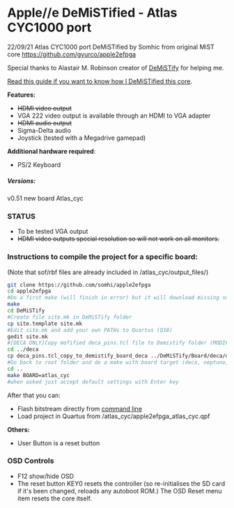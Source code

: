 # Apple//e DeMiSTified - Atlas CYC1000 port

22/09/21 Atlas CYC1000 port DeMiSTified by Somhic from original MiST core https://github.com/gyurco/apple2efpga 

Special thanks to Alastair M. Robinson creator of [DeMiSTify](https://github.com/robinsonb5/DeMiSTify) for helping me. 

[Read this guide if you want to know how I DeMiSTified this core](https://github.com/DECAfpga/DECA_board/tree/main/Tutorials/DeMiSTify).

**Features:**

* ~~HDMI video output~~
* VGA 222 video output is available through an HDMI to VGA adapter
* ~~HDMI audio output~~
* Sigma-Delta audio
* Joystick (tested with a Megadrive gamepad)

**Additional hardware required**:

- PS/2 Keyboard 

##### Versions:

v0.51 new board Atlas_cyc

### STATUS

* To be tested VGA output
* ~~HDMI video outputs special resolution so will not work on all monitors.~~ 



### Instructions to compile the project for a specific board:

(Note that sof/rbf files are already included in /atlas_cyc/output_files/)

```sh
git clone https://github.com/somhi/apple2efpga
cd apple2efpga
#Do a first make (will finish in error) but it will download missing submodules 
make
cd DeMiSTify
#Create file site.mk in DeMiSTify folder 
cp site.template site.mk
#Edit site.mk and add your own PATHs to Quartus (Q18)
gedit site.mk
#[DECA ONLY]Copy mofified deca_pins.tcl file to Demistify folder (MODIFICATION FOR 3 PINS SDRAM. THIS IS A TEMPORARY FIX)
cd ../deca
cp deca_pins.tcl_copy_to_demistify_board_deca ../DeMiSTify/Board/deca/deca_pins.tcl 
#Go back to root folder and do a make with board target (deca, neptuno, uareloaded, atlas_cyc). If not specified it will compile for all targets.
cd ..
make BOARD=atlas_cyc
#when asked just accept default settings with Enter key
```

After that you can:

* Flash bitstream directly from [command line](https://github.com/DECAfpga/DECA_binaries#flash-bitstream-to-fgpa-with-quartus)
* Load project in Quartus from /atlas_cyc/apple2efpga_atlas_cyc.qpf

**Others:**

* User Button is a reset button

### OSD Controls

* F12 show/hide OSD 
* The reset button KEY0 resets the controller (so re-initialises the SD card if it's been changed, reloads any autoboot ROM.) The OSD Reset menu item resets the core itself.

